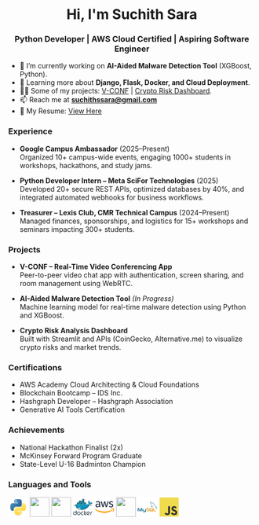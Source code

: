 <h1 align="center">Hi, I'm Suchith Sara</h1>
<h3 align="center">Python Developer | AWS Cloud Certified | Aspiring Software Engineer</h3>

- 🔭 I’m currently working on **AI-Aided Malware Detection Tool** (XGBoost, Python).
- 🌱 Learning more about **Django, Flask, Docker, and Cloud Deployment**.
- 👨‍💻 Some of my projects: [V-CONF](https://suchithssara.pythonanywhere.com/) | [Crypto Risk Dashboard](https://github.com/suchithsaraaaa).
- 📫 Reach me at **suchithssara@gmail.com**
- 📄 My Resume: [View Here](https://drive.google.com/file/d/1DdjjQztchptK5eMELG5N1i9oC0_Wm7yk/view?usp=sharing)

<h3 align="left">Experience</h3>

- **Google Campus Ambassador** (2025–Present)  
  Organized 10+ campus-wide events, engaging 1000+ students in workshops, hackathons, and study jams.  

- **Python Developer Intern – Meta SciFor Technologies** (2025)  
  Developed 20+ secure REST APIs, optimized databases by 40%, and integrated automated webhooks for business workflows.  

- **Treasurer – Lexis Club, CMR Technical Campus** (2024–Present)  
  Managed finances, sponsorships, and logistics for 15+ workshops and seminars impacting 300+ students.  

<h3 align="left">Projects</h3>

- **V-CONF – Real-Time Video Conferencing App**  
  Peer-to-peer video chat app with authentication, screen sharing, and room management using WebRTC.  

- **AI-Aided Malware Detection Tool** *(In Progress)*  
  Machine learning model for real-time malware detection using Python and XGBoost.  

- **Crypto Risk Analysis Dashboard**  
  Built with Streamlit and APIs (CoinGecko, Alternative.me) to visualize crypto risks and market trends.  

<h3 align="left">Certifications</h3>

- AWS Academy Cloud Architecting & Cloud Foundations  
- Blockchain Bootcamp – IDS Inc.  
- Hashgraph Developer – Hashgraph Association  
- Generative AI Tools Certification  

<h3 align="left">Achievements</h3>

- National Hackathon Finalist (2x)  
- McKinsey Forward Program Graduate  
- State-Level U-16 Badminton Champion  

<h3 align="left">Languages and Tools</h3>

<p align="left">
<a href="https://www.python.org"><img src="https://raw.githubusercontent.com/devicons/devicon/master/icons/python/python-original.svg" width="40" height="40"/></a>
<a href="https://www.djangoproject.com/"><img src="https://cdn.worldvectorlogo.com/logos/django.svg" width="40" height="40"/></a>
<a href="https://flask.palletsprojects.com/"><img src="https://www.vectorlogo.zone/logos/pocoo_flask/pocoo_flask-icon.svg" width="40" height="40"/></a>
<a href="https://www.docker.com/"><img src="https://raw.githubusercontent.com/devicons/devicon/master/icons/docker/docker-original-wordmark.svg" width="40" height="40"/></a>
<a href="https://aws.amazon.com"><img src="https://raw.githubusercontent.com/devicons/devicon/master/icons/amazonwebservices/amazonwebservices-original-wordmark.svg" width="40" height="40"/></a>
<a href="https://git-scm.com/"><img src="https://www.vectorlogo.zone/logos/git-scm/git-scm-icon.svg" width="40" height="40"/></a>
<a href="https://www.mysql.com/"><img src="https://raw.githubusercontent.com/devicons/devicon/master/icons/mysql/mysql-original-wordmark.svg" width="40" height="40"/></a>
<a href="https://developer.mozilla.org/en-US/docs/Web/JavaScript"><img src="https://raw.githubusercontent.com/devicons/devicon/master/icons/javascript/javascript-original.svg" width="40" height="40"/></a>
</p>
